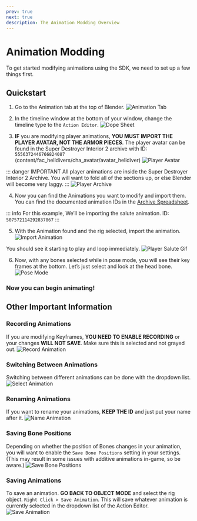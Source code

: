 ```yaml
---
prev: true
next: true
description: The Animation Modding Overview
---
```


# Animation Modding

To get started modifying animations using the SDK, we need to set up a few things first.

## Quickstart

1. Go to the Animation tab at the top of Blender.
![Animation Tab](../public/images/animation/animation-tab.png)


2. In the timeline window at the bottom of your window, change the timeline type to the `Action Editor`.
![Dope Sheet](../public/images/animation/dope-sheet.png)


3. **IF** you are modifying player animations, **YOU MUST IMPORT THE PLAYER AVATAR, NOT THE ARMOR PIECES**. The player avatar can be found in the Super Destroyer Interior 2 archive with ID: `5556372446766824087` (content/fac_helldivers/cha_avatar/avatar_helldiver)
![Player Avatar](../public/images/animation/player-avatar.png)


::: danger IMPORTANT
All player animations are inside the Super Destroyer Interior 2 Archive. You will want to fold all of the sections up, or else Blender will become very laggy.
:::
![Player Archive](../public/images/animation/player-archive.png)


4. Now you can find the Animations you want to modify and import them. You can find the documented animation IDs in the [Archive Spreadsheet](https://docs.google.com/spreadsheets/d/1oQys_OI5DWou4GeRE3mW56j7BIi4M7KftBIPAl1ULFw/edit?gid=1543625930#gid=1543625930).

::: info
For this example, We’ll be importing the salute animation. ID: `507572114292837867`
:::

5. With the Animation found and the rig selected, import the animation.
![Import Animation](../public/images/animation/import-animation.png)

You should see it starting to play and loop immediately.
![Player Salute Gif](../public/images/animation/player-salute.gif)

6. Now, with any bones selected while in pose mode, you will see their key frames at the bottom. Let’s just select and look at the head bone.
![Pose Mode](../public/images/animation/pose-mode.png)

### Now you can begin animating!



## Other Important Information

### Recording Animations
If you are modifying Keyframes, **YOU NEED TO ENABLE RECORDING** or your changes **WILL NOT SAVE**. Make sure this is selected and not grayed out.
![Record Animation](../public/images/animation/record-animation.png)


### Switching Between Animations
Switching between different animations can be done with the dropdown list.
![Select Animation](../public/images/animation/select-animation.png)


### Renaming Animations
If you want to rename your animations, **KEEP THE ID** and just put your name after it.
![Name Animation](../public/images/animation/name-animation.png)


### Saving Bone Positions
Depending on whether the position of Bones changes in your animation, you will want to enable the `Save Bone Positions` setting in your settings. (This may result in some issues with additive animations in-game, so be aware.)
![Save Bone Positions](../public/images/animation/save-bone-positions.png)


### Saving Animations
To save an animation. **GO BACK TO OBJECT MODE** and select the rig object. `Right Click > Save Animation`. This will save whatever animation is currently selected in the dropdown list of the Action Editor.
![Save Animation](../public/images/animation/save-animation.png)
